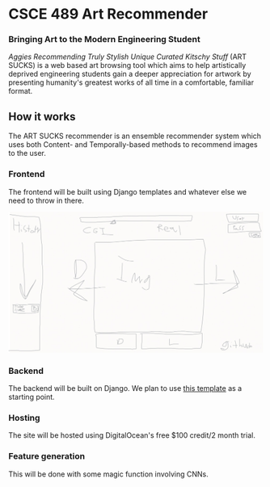 # CSCE 489 Art Recommender

### Bringing Art to the Modern Engineering Student

_Aggies Recommending Truly Stylish Unique Curated Kitschy Stuff_ (ART SUCKS) is a web based art browsing tool which aims to help artistically deprived engineering students gain a deeper appreciation for artwork by presenting humanity's greatest works of all time in a comfortable, familiar format. 

## How it works

The ART SUCKS recommender is an ensemble recommender system which uses both Content- and Temporally-based methods to recommend images to the user. 

### Frontend

The frontend will be built using Django templates and whatever else we need to throw in there.

![UI layout](./images/UI_Sketch.png)

### Backend

The backend will be built on Django. We plan to use [this template](https://github.com/jpadilla/django-project-template) as a starting point.

### Hosting

The site will be hosted using DigitalOcean's free $100 credit/2 month trial.

### Feature generation

This will be done with some magic function involving CNNs.